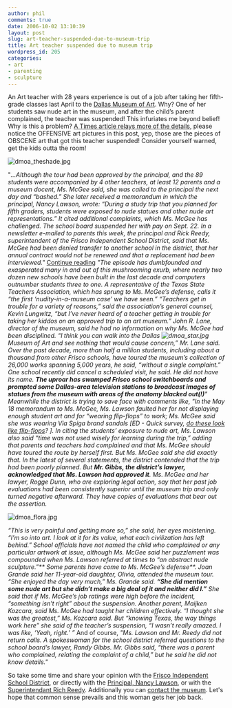 ```yaml
---
author: phil
comments: true
date: 2006-10-02 13:10:39
layout: post
slug: art-teacher-suspended-due-to-museum-trip
title: Art teacher suspended due to museum trip
wordpress_id: 205
categories:
- art
- parenting
- sculpture
---
```


An Art teacher with 28 years experience is out of a job after taking her fifth-grade classes last April to the [Dallas Museum of Art](http://www.dallasmuseumofart.org/). Why? One of her students saw nude art in the museum, and after the child’s parent complained, the teacher was suspended! This infuriates me beyond belief! Why is this a problem? [A Times article relays more of the details](http://www.nytimes.com/2006/09/30/education/30teacher.html?_r=1&oref=slogin), please notice the OFFENSIVE art pictures in this post, yep, those are the pieces of OBSCENE art that got this teacher suspended! Consider yourself warned, get the kids outta the room!

![dmoa_theshade.jpg](http://fak3r.com/wp-content/uploads/2006/10/dmoa_theshade.jpg)

"_...Although the tour had been approved by the principal, and the 89 students were accompanied by 4 other teachers, at least 12 parents and a museum docent, Ms. McGee said, she was called to the principal the next day and “bashed.” She later received a memorandum in which the principal, Nancy Lawson, wrote: “During a study trip that you planned for fifth graders, students were exposed to nude statues and other nude art representations.” It cited additional complaints, which Ms. McGee has challenged. The school board suspended her with pay on Sept. 22. In a newsletter e-mailed to parents this week, the principal and Rick Reedy, superintendent of the Frisco Independent School District, said that Ms. McGee had been denied transfer to another school in the district, that her annual contract would not be renewed and that a replacement had been interviewed."_ [Continue reading](http://fak3r.com/2006/10/02/art-teacher-suspended-due-to-museum-trip/#more-205) <!-- more -->_"The episode has dumbfounded and exasperated many in and out of this mushrooming exurb, where nearly two dozen new schools have been built in the last decade and computers outnumber students three to one. A representative of the Texas State Teachers Association, which has sprung to Ms. McGee’s defense, calls it “the first ‘nudity-in-a-museum case’ we have seen.” “Teachers get in trouble for a variety of reasons,” said the association’s general counsel, Kevin Lungwitz, “but I’ve never heard of a teacher getting in trouble for taking her kiddos on an approved trip to an art museum.” John R. Lane, director of the museum, said he had no information on why Ms. McGee had been disciplined. “I think you can walk into the Dallas _![dmoa_star.jpg](http://fak3r.com/wp-content/uploads/2006/10/dmoa_star.jpg)_Museum of Art and see nothing that would cause concern,” Mr. Lane said. Over the past decade, more than half a million students, including about a thousand from other Frisco schools, have toured the museum’s collection of 26,000 works spanning 5,000 years, he said, “without a single complaint.” One school recently did cancel a scheduled visit, he said. He did not have its name. **The uproar has swamped Frisco school switchboards and prompted some Dallas-area television stations to broadcast images of statues from the museum with areas of the anatomy blacked out(!)**_" Meanwhile the district is trying to save face with comments like, "_In the May 18 memorandum to Ms. McGee, Ms. Lawson faulted her for not displaying enough student art and for “wearing flip-flops” to work; Ms. McGee said she was wearing Via Spiga brand sandals_ [ED - Quick survey, [do these look like flip-flops](http://www.zappos.com/n/es/d/722472601/page/1.html)? ]_. In citing the students’ exposure to nude art, Ms. Lawson also said “time was not used wisely for learning during the trip,” adding that parents and teachers had complained and that Ms. McGee should have toured the route by herself first. But Ms. McGee said she did exactly that. In the latest of several statements, the district contended that the trip had been poorly planned. But **Mr. Gibbs, the district’s lawyer, acknowledged that Ms. Lawson had approved it**. Ms. McGee and her lawyer, Rogge Dunn, who are exploring legal action, say that her past job evaluations had been consistently superior until the museum trip and only turned negative afterward. They have copies of evaluations that bear out the assertion._

![dmoa_flora.jpg](http://fak3r.com/wp-content/uploads/2006/10/dmoa_flora.jpg)

_“This is very painful and getting more so,” she said, her eyes moistening. “I’m so into art. I look at it for its value, what each civilization has left behind.” School officials have not named the child who complained or any particular artwork at issue, although Ms. McGee said her puzzlement was compounded when Ms. Lawson referred at times to “an abstract nude sculpture.”** Some parents have come to Ms. McGee’s defense**. Joan Grande said her 11-year-old daughter, Olivia, attended the museum tour. “She enjoyed the day very much,” Ms. Grande said. **“She did mention some nude art but she didn’t make a big deal of it and neither did I.”** She said that if Ms. McGee’s job ratings were high before the incident, “something isn’t right” about the suspension. Another parent, Maijken Kozcara, said Ms. McGee had taught her children effectively. “I thought she was the greatest,” Ms. Kozcara said. But “knowing Texas, the way things work here” she said of the teacher’s suspension, “I wasn’t really amazed. I was like, ‘Yeah, right.’ ”_ And of course, _"Ms. Lawson and Mr. Reedy did not return calls. A spokeswoman for the school district referred questions to the school board’s lawyer, Randy Gibbs. Mr. Gibbs said, “there was a parent who complained, relating the complaint of a child,” but he said he did not know details."_

So take some time and share your opinion with the [Frisco Independent School District](http://www.friscoisd.org/contact.htm), or directly with the [Principal, Nancy Lawson](mailto:LawsonN@friscoisd.org), or with the [Superintendant Rich Reedy](http://fak3r.com/ReedyR@friscoisd.org). Additionally you can [contact the museum](http://www.dallasmuseumofart.org/Dallas_Museum_of_Art/Press_Room/ID_008543). Let's hope that common sense prevails and this woman gets her job back.
